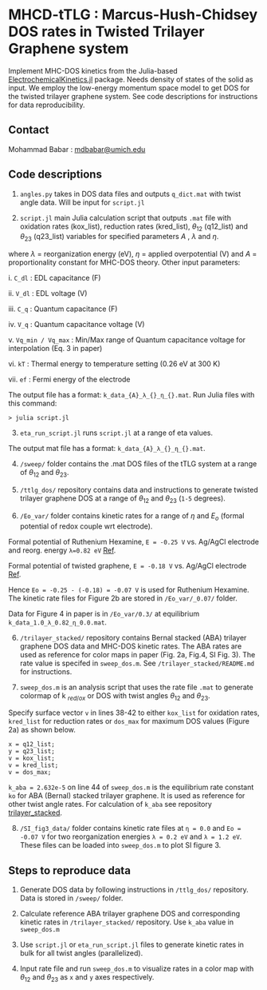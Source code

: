 # MHCD-tTLG : Marcus-Hush-Chidsey DOS rates in Twisted Trilayer Graphene system

Implement MHC-DOS kinetics from the Julia-based [ElectrochemicalKinetics.jl](https://github.com/BattModels/ElectrochemicalKinetics.jl) package. Needs density of states of the solid as input. We employ the low-energy momentum space model to get DOS for the twisted trilayer graphene system. See code descriptions for instructions for data reproducibility. 

## Contact 

Mohammad Babar : mdbabar@umich.edu 

## Code descriptions

1. `angles.py` takes in DOS data files and outputs `q_dict.mat` with twist angle data. Will be input for `script.jl`

2. `script.jl` main Julia calculation script that outputs `.mat` file with oxidation rates (kox_list), reduction rates (kred_list), $\theta_{12}$ (q12_list) and $\theta_{23}$ (q23_list) variables for specified parameters $A$ , $\lambda$ and $\eta$.

where $\lambda$ = reorganization energy (eV), $\eta$ = applied overpotential (V) and $A$ = proportionality constant for MHC-DOS theory. Other input parameters:

i. `C_dl` : EDL capacitance (F)

ii. `V_dl` : EDL voltage (V)

iii. `C_q` : Quantum capacitance (F)

iv. `V_q` : Quantum capacitance voltage (V)

v. `Vq_min / Vq_max` : Min/Max range of Quantum capacitance voltage for interpolation (Eq. 3 in paper)

vi. `kT` : Thermal energy to temperature setting (0.26 eV at 300 K)

vii. `ef` : Fermi energy of the electrode


The output file has a format: `k_data_{A}_λ_{}_η_{}.mat`. Run Julia files with this command:

```
> julia script.jl
```

3. `eta_run_script.jl` runs `script.jl` at a range of eta values. 

The output mat file has a format: `k_data_{A}_λ_{}_η_{}.mat`.


4. `/sweep/` folder contains the .mat DOS files of the tTLG system at a range of $\theta_{12}$ and $\theta_{23}$. 

5. `/ttlg_dos/` repository contains data and instructions to generate twisted trilayer graphene DOS at a range of $\theta_{12}$ and $\theta_{23}$ (`1-5` degrees).

6. `/Eo_var/` folder contains kinetic rates for a range of $\eta$ and $E_{o}$ (formal potential of redox couple wrt electrode).

Formal potential of Ruthenium Hexamine, `E = -0.25 V` vs. Ag/AgCl electrode and reorg. energy `λ=0.82 eV` [Ref](https://www.nature.com/articles/s41557-021-00865-1).

Formal potential of twisted graphene, `E = -0.18 V` vs. Ag/AgCl electrode [Ref](https://www.nature.com/articles/s41557-021-00865-1). 

Hence `Eo = -0.25 - (-0.18) = -0.07 V` is used for Ruthenium Hexamine. The kinetic rate files for Figure 2b are stored in `/Eo_var/_0.07/` folder. 

Data for Figure 4 in paper is in `/Eo_var/0.3/` at equilibrium `k_data_1.0_λ_0.82_η_0.0.mat`.

6. `/trilayer_stacked/` repository contains Bernal stacked (ABA) trilayer graphene DOS data and MHC-DOS kinetic rates. The ABA rates are used as reference for color maps in paper (Fig. 2a, Fig.4, SI Fig. 3). The rate value is specifed in `sweep_dos.m`. See `/trilayer_stacked/README.md` for instructions.

7. `sweep_dos.m` is an analysis script that uses the rate file `.mat` to generate colormap of k $_{red/ox}$ or DOS with twist angles $\theta_{12}$ and $\theta_{23}$.

Specify surface vector `v` in lines 38-42 to either `kox_list` for oxidation rates, `kred_list` for reduction rates or `dos_max` for maximum DOS values (Figure 2a) as shown below.

```
x = q12_list;
y = q23_list;
v = kox_list;
v = kred_list;
v = dos_max;
```

`k_aba = 2.632e-5` on line 44 of `sweep_dos.m` is the equilibrium rate constant `ko` for ABA (Bernal) stacked trilayer graphene. It is used as reference for other twist angle rates. For calculation of `k_aba` see repository [trilayer_stacked](https://github.com/mbabar09/trilayer_stacked).

8. `/SI_fig3_data/` folder contains kinetic rate files at `η = 0.0` and `Eo = -0.07 V` for two reorganization energies `λ = 0.2 eV` and `λ = 1.2 eV`. These files can be loaded into `sweep_dos.m` to plot SI figure 3. 


## Steps to reproduce data

1. Generate DOS data by following instructions in `/ttlg_dos/` repository. Data is stored in `/sweep/` folder.

2. Calculate reference ABA trilayer graphene DOS and corresponding kinetic rates in `/trilayer_stacked/` repository. Use `k_aba` value in `sweep_dos.m` 

3. Use `script.jl` or `eta_run_script.jl` files to generate kinetic rates in bulk for all twist angles (parallelized). 

4. Input rate file and run `sweep_dos.m` to visualize rates in a color map with $\theta_{12}$ and $\theta_{23}$ as `x` and `y` axes respectively.
